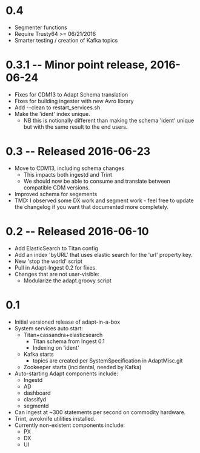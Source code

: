# 0.4
- Segmenter functions
- Require Trusty64 >= 06/21/2016
- Smarter testing / creation of Kafka topics

# 0.3.1 -- Minor point release, 2016-06-24
- Fixes for CDM13 to Adapt Schema translation
- Fixes for building ingester with new Avro library
- Add --clean to restart_services.sh
- Make the 'ident' index unique.
    - NB this is notionally different than making the schema 'ident' unique but
      with the same result to the end users.

# 0.3 -- Released 2016-06-23

- Move to CDM13, including schema changes
  - This impacts both ingestd and Trint
  - We should now be able to consume and translate between compatible CDM versions.
- Improved schema for segements
- TMD: I observed some DX work and segment work - feel free to update the
       changelog if you want that documented more completely.


# 0.2 -- Released 2016-06-10

- Add ElasticSearch to Titan config
- Add an index 'byURL' that uses elastic search for the 'url' property key.
- New 'stop the world' script
- Pull in Adapt-Ingest 0.2 for fixes.
- Changes that are not user-visible:
  * Modularize the adapt.groovy script

# 0.1

- Initial versioned release of adapt-in-a-box
- System services auto start:
  - Titan+cassandra+elasticsearch
      - Titan schema from Ingest 0.1
      - Indexing on 'ident'
  - Kafka starts
    - topics are created per SystemSpecification in AdaptMisc.git
  - Zookeeper starts (incidental, needed by Kafka)
- Auto-starting Adapt components include:
  - Ingestd
  - AD
  - dashboard
  - classifyd
  - segmentd
- Can ingest at ~300 statements per second on commodity hardware.
- Trint, avroknife utilities installed.
- Currently non-existent components include:
  - PX
  - DX
  - UI
